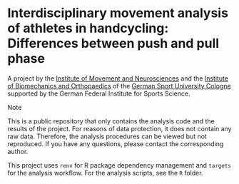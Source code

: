 # Interdisciplinary movement analysis of athletes in handcycling: Differences between push and pull phase

A project by the [Institute of Movement and Neurosciences](https://www.dshs-koeln.de/en/institute-of-movement-and-neurosciences/) and the [Institute of Biomechanics and Orthopaedics](https://www.dshs-koeln.de/en/institute-of-biomechanics-and-orthopaedics/) of the [German Sport University Cologne](https://www.dshs-koeln.de/english/) supported by the German Federal Institute for Sports Science.

> [!NOTE]  
> This is a public repository that only contains the analysis code and the results of the project. For reasons of data protection, it does not contain any raw data. Therefore, the analysis procedures can be viewed but not reproduced. If you have any questions, please contact the corresponding author.

This project uses `renv` for R package dependency management and `targets` for the analysis workflow. For the analysis scripts, see the `R` folder.